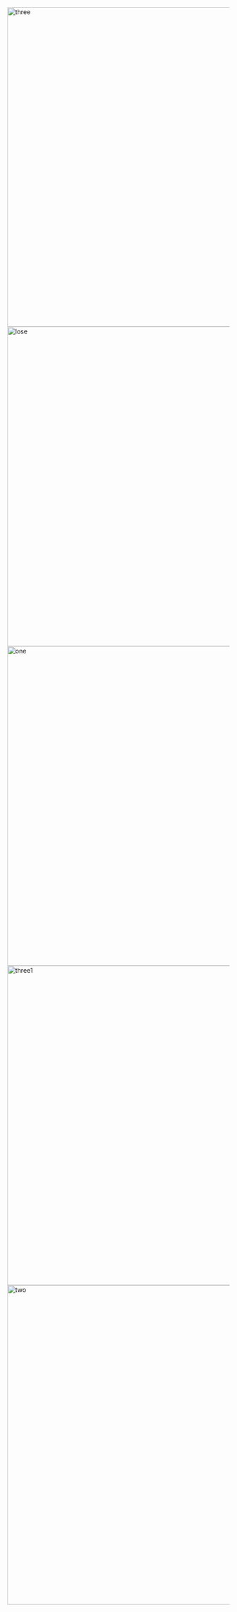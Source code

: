 <img width="722" alt="three" src="https://user-images.githubusercontent.com/49156359/139385173-4c59faa6-0188-49fb-9ff6-bbc751817a49.png">
<img width="722" alt="lose" src="https://user-images.githubusercontent.com/49156359/139385149-edd79354-925b-4149-a29d-e0eb2a84abf4.png">
<img width="722" alt="one" src="https://user-images.githubusercontent.com/49156359/139385171-f7330923-8e1f-4e1c-a16b-0ada04b011c9.png">
<img width="722" alt="three1" src="https://user-images.githubusercontent.com/49156359/139385179-b28b23b0-c453-45ef-a541-0851126f0435.png">
<img width="722" alt="two" src="https://user-images.githubusercontent.com/49156359/139385194-da95b7ab-6d44-4ed8-88eb-c6a94f33c493.png">
